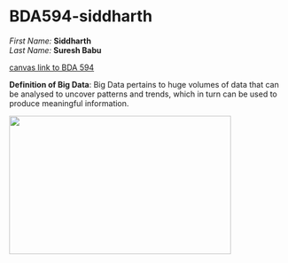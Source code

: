 # BDA594-siddharth 


 *First Name:*    **Siddharth**   
 *Last Name:*     **Suresh Babu**

[canvas link to BDA 594](https://sdsu.instructure.com/courses/113151)

**Definition of Big Data**: Big Data pertains to huge volumes of data that can be analysed to uncover patterns and trends, which in turn can be used to produce meaningful information. 




<img src="https://user-images.githubusercontent.com/112432385/187616652-da7b1592-009b-4da6-a982-ebaccb1cb89b.jpeg" width="400" height="250">
